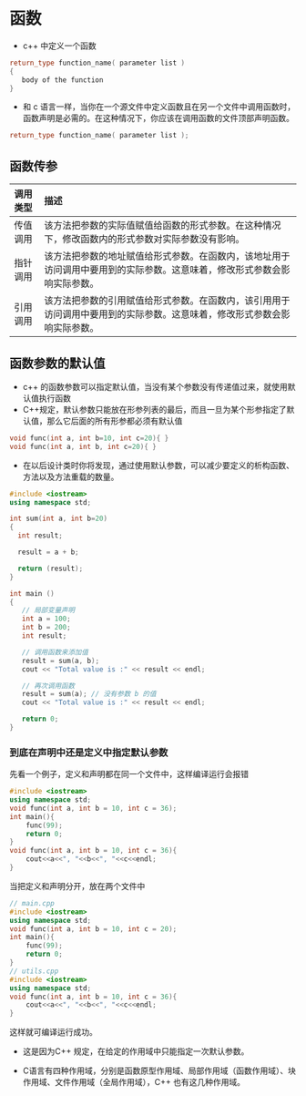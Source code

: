 # 函数

- c++ 中定义一个函数

```c++
return_type function_name( parameter list )
{
   body of the function
}
```

- 和 c 语言一样，当你在一个源文件中定义函数且在另一个文件中调用函数时，函数声明是必需的。在这种情况下，你应该在调用函数的文件顶部声明函数。

```c++
return_type function_name( parameter list );
```

## 函数传参

| 调用类型 | 描述                                                           |
|:---- |:------------------------------------------------------------ |
| 传值调用 | 该方法把参数的实际值赋值给函数的形式参数。在这种情况下，修改函数内的形式参数对实际参数没有影响。             |
| 指针调用 | 该方法把参数的地址赋值给形式参数。在函数内，该地址用于访问调用中要用到的实际参数。这意味着，修改形式参数会影响实际参数。 |
| 引用调用 | 该方法把参数的引用赋值给形式参数。在函数内，该引用用于访问调用中要用到的实际参数。这意味着，修改形式参数会影响实际参数。 |

## 函数参数的默认值

- c++ 的函数参数可以指定默认值，当没有某个参数没有传递值过来，就使用默认值执行函数
- C++规定，默认参数只能放在形参列表的最后，而且一旦为某个形参指定了默认值，那么它后面的所有形参都必须有默认值

```c++
void func(int a, int b=10, int c=20){ }
void func(int a, int b, int c=20){ }
```

- 在以后设计类时你将发现，通过使用默认参数，可以减少要定义的析构函数、方法以及方法重载的数量。

```c++
#include <iostream>
using namespace std;

int sum(int a, int b=20)
{
  int result;

  result = a + b;

  return (result);
}

int main ()
{
   // 局部变量声明
   int a = 100;
   int b = 200;
   int result;

   // 调用函数来添加值
   result = sum(a, b);
   cout << "Total value is :" << result << endl;

   // 再次调用函数
   result = sum(a); // 没有参数 b 的值
   cout << "Total value is :" << result << endl;

   return 0;
}
```

### 到底在声明中还是定义中指定默认参数

先看一个例子，定义和声明都在同一个文件中，这样编译运行会报错

```c++
#include <iostream>
using namespace std;
void func(int a, int b = 10, int c = 36);
int main(){
    func(99);
    return 0;
}
void func(int a, int b = 10, int c = 36){
    cout<<a<<", "<<b<<", "<<c<<endl;
}
```

当把定义和声明分开，放在两个文件中

```c++
// main.cpp
#include <iostream>
using namespace std;
void func(int a, int b = 10, int c = 20);
int main(){
    func(99);
    return 0;
}
// utils.cpp
#include <iostream>
using namespace std;
void func(int a, int b = 10, int c = 36){
    cout<<a<<", "<<b<<", "<<c<<endl;
}
```

这样就可编译运行成功。

- 这是因为C++ 规定，在给定的作用域中只能指定一次默认参数。

- C语言有四种作用域，分别是函数原型作用域、局部作用域（函数作用域）、块作用域、文件作用域（全局作用域），C++ 也有这几种作用域。
